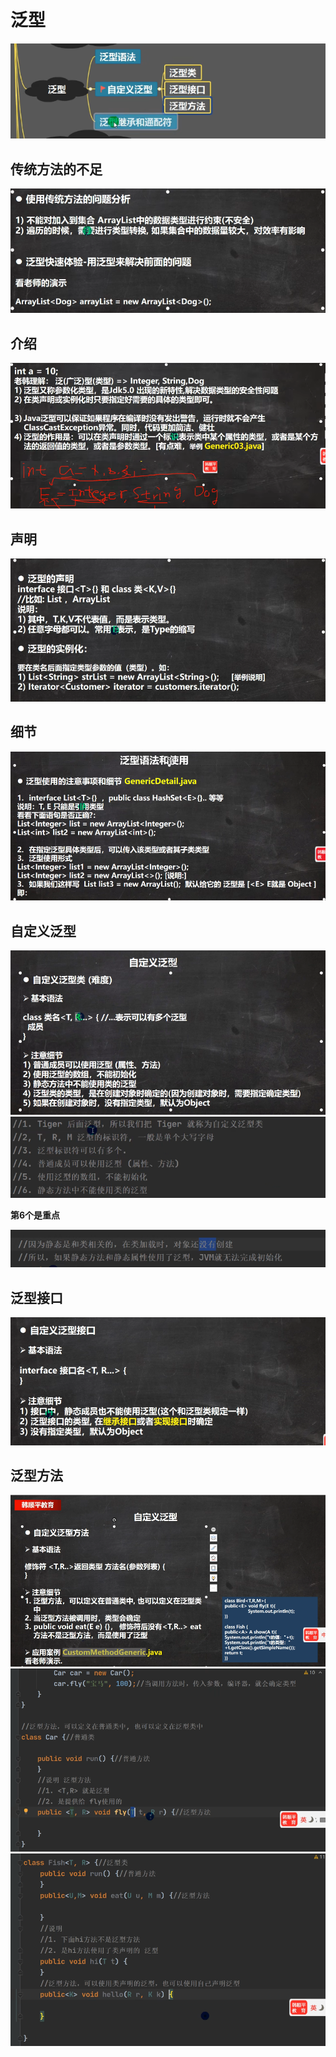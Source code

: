 # 泛型
![输入图片说明](/imgs/2024-07-19/3CvGOS8PwP2DRTkM.png)

## 传统方法的不足
![输入图片说明](/imgs/2024-07-19/HrzorOzXDZPwQEM1.png)

## 介绍
![输入图片说明](/imgs/2024-07-19/n1AZo566caAysgjW.png)

## 声明
![输入图片说明](/imgs/2024-07-19/A6YzfpvvT3gIHYjU.png)

## 细节
![输入图片说明](/imgs/2024-07-19/HPFnE8VzdX6ID0bk.png)

## 自定义泛型
![输入图片说明](/imgs/2024-07-19/K6JIpU7nZLQ6C1g2.png)
![输入图片说明](/imgs/2024-07-19/S1hUJq4PcJHKLEjI.png)

**第6个是重点**

![输入图片说明](/imgs/2024-07-19/7SA0tnfTZ859vSDh.png)

## 泛型接口
![输入图片说明](/imgs/2024-07-19/dmeSL5Eq3UYGnzTZ.png)

## 泛型方法
![输入图片说明](/imgs/2024-07-19/FQ6bBPxS7LTBU7us.png)
![输入图片说明](/imgs/2024-07-19/d5IGJgVLGD1c1c7f.png)
![输入图片说明](/imgs/2024-07-19/44dlFWJAHHIlQP0I.png)


<!--stackedit_data:
eyJoaXN0b3J5IjpbLTIxMzc2NzQ3NzAsLTcyOTQ4MDQyMSwtMT
M3NTE2MzY2MCwxNzc0NTE1ODc4LC0xMjM0MzcwNTc1LC0xODY5
NTM4MTA4LDUzOTMxOTIxOSwtNTU2MTI0NCw4NTAxMTgxNjUsLT
E1NTAxNDAwODEsMTk3MjUwNDYwNV19
-->